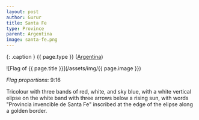 ```yaml
---
layout: post
author: Gurur
title: Santa Fe
type: Province
parent: Argentina
image: santa-fe.png
---
```

{: .caption }
{{ page.type }} ([Argentina](/2019/03/11/argentina.html))

![Flag of {{ page.title }}](/assets/img/{{ page.image }})

*Flag proportions*: 9:16

Tricolour with three bands of red, white, and sky blue, with a white vertical elipse on the white band with three arrows below a rising sun, with words "Provincia invencible de Santa Fe" inscribed at the edge of the elipse along a golden border.